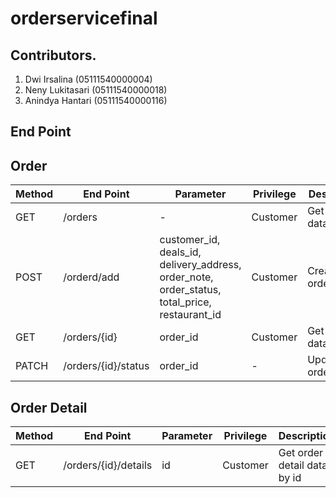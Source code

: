 # orderservicefinal

## Contributors.

1. Dwi Irsalina (05111540000004)
2. Neny Lukitasari (05111540000018)
3. Anindya Hantari (05111540000116)

## End Point


**Order**
---
| Method | End Point | Parameter | Privilege | Description |
| ------------- | ------------- | ------------- | ------------- | ------------- |
|GET| /orders| - | Customer | Get all order data |
|POST| /orderd/add |customer_id, deals_id, delivery_address, order_note, order_status, total_price, restaurant_id | Customer | Create order |
|GET| /orders/{id} |order_id| Customer | Get order data by id |
|PATCH| /orders/{id}/status | order_id | - | Update order_status |


**Order Detail**
---
| Method | End Point | Parameter | Privilege | Description |
| ------------- | ------------- | ------------- | ------------- | ------------- |
|GET| /orders/{id}/details| id | Customer | Get order detail data by id |
